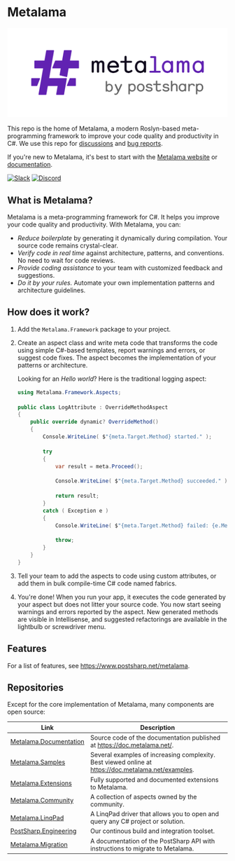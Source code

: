 # Metalama

![Metalama Logo](images/metalama-by-postsharp.svg)

This repo is the home of Metalama, a modern Roslyn-based meta-programming framework to improve your code quality and productivity in C#. We use this repo for [discussions](https://github.com/postsharp/Metalama/discussions) and [bug reports](https://github.com/postsharp/Metalama/issues).

If you're new to Metalama, it's best to start with the [Metalama website](https://www.postsharp.net/metalama) or [documentation](https://doc.metalama.net/).

[![Slack](https://img.shields.io/badge/Slack-4A154B?label=Chat%20with%20us%20on&style=flat&logo=slack&logoColor=white)](https://www.postsharp.net/slack) [![Discord](https://img.shields.io/badge/Discord-4A154B?label=Chat%20with%20us%20on&style=flat&logo=discord&logoColor=white)](https://www.postsharp.net/discord)


## What is Metalama?

Metalama is a meta-programming framework for C#. It helps you improve your code quality and productivity.  With Metalama, you can:

* *Reduce boilerplate* by generating it dynamically during compilation. Your source code remains crystal-clear.
* *Verify code in real time* against architecture, patterns, and conventions. No need to wait for code reviews.
* *Provide coding assistance* to your team with customized feedback and suggestions.
* *Do it by your rules.* Automate your own implementation patterns and architecture guidelines.


## How does it work?

1. Add the `Metalama.Framework` package to your project.

2. Create an aspect class and write meta code that transforms the code using simple C#-based templates, report warnings and errors, or suggest code fixes. The aspect becomes the implementation of your patterns or architecture.

    Looking for an _Hello world_? Here is the traditional logging aspect:

    ```cs
    using Metalama.Framework.Aspects;
    
    public class LogAttribute : OverrideMethodAspect
    {
        public override dynamic? OverrideMethod()
        {
            Console.WriteLine( $"{meta.Target.Method} started." );
    
            try
            {
                var result = meta.Proceed();
    
                Console.WriteLine( $"{meta.Target.Method} succeeded." );
    
                return result;
            }
            catch ( Exception e )
            {
                Console.WriteLine( $"{meta.Target.Method} failed: {e.Message}." );
    
                throw;
            }
        }
    }
    ```

3. Tell your team to add the aspects to code using custom attributes, or add them in bulk compile-time C# code named fabrics.

4. You're done! When you run your app, it executes the code generated by your aspect but does not litter your source code. You now start seeing warnings and errors reported by the aspect. New generated methods are visible in Intellisense, and suggested refactorings are available in the lightbulb or screwdriver menu.


## Features

For a list of features, see https://www.postsharp.net/metalama.

## Repositories

Except for the core implementation of Metalama, many components are open source:


| Link                                                              | Description |
|-------------------------------------------------------------------|------------------------
| [Metalama.Documentation](https://github.com/postsharp/Metalama.Documentation) | Source code of the documentation published at https://doc.metalama.net/.
| [Metalama.Samples](https://github.com/postsharp/Metalama.Samples) | Several examples of increasing complexity. Best viewed online at https://doc.metalama.net/examples.
| [Metalama.Extensions](https://github.com/postsharp/Metalama.Extensions) | Fully supported and documented extensions to Metalama. 
| [Metalama.Community](https://github.com/postsharp/Metalama.Community) | A collection of aspects owned by the community.
| [Metalama.LinqPad](https://github.com/postsharp/Metalama.LinqPad) | A LinqPad driver that allows you to open and query any C# project or solution. 
| [PostSharp.Engineering](https://github.com/postsharp/PostSharp.Engineering) | Our continous build and integration toolset.
| [Metalama.Migration](https://github.com/postsharp/Metalama.Migration) | A documentation of the PostSharp API with instructions to migrate to Metalama.